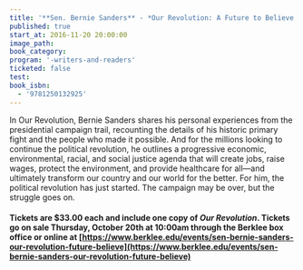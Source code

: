 ```yaml
---
title: '**Sen. Bernie Sanders** - *Our Revolution: A Future to Believe In*'
published: true
start_at: 2016-11-20 20:00:00
image_path:
book_category:
program: '-writers-and-readers'
ticketed: false
test:
book_isbn:
  - '9781250132925'
---
```



In Our Revolution, Bernie Sanders shares his personal experiences from the presidential campaign trail, recounting the details of his historic primary fight and the people who made it possible. And for the millions looking to continue the political revolution, he outlines a progressive economic, environmental, racial, and social justice agenda that will create jobs, raise wages, protect the environment, and provide healthcare for all—and ultimately transform our country and our world for the better. For him, the political revolution has just started. The campaign may be over, but the struggle goes on.

#### **Tickets are $33.00 each and include one copy of&nbsp;*Our Revolution*. Tickets go on sale Thursday, October 20th at 10:00am through the Berklee box office or online at&nbsp;[https://www.berklee.edu/events/sen-bernie-sanders-our-revolution-future-believe](https://www.berklee.edu/events/sen-bernie-sanders-our-revolution-future-believe)**